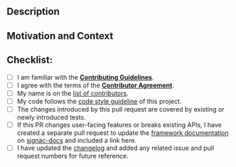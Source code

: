 <!-- Provide a general summary of your changes in the Title above -->


## Description
<!-- Describe your changes in detail. -->
<!-- If possible, please indicate if this change breaks or may break existing functionality, so we can mark it as 'breaking'. -->


## Motivation and Context
<!-- Why is this change required? What problem does it solve? -->
<!-- If it fixes an open issue, please link to the issue here. -->


## Checklist:
<!-- Please complete the checklist before the PR can be merged. Reviews can begin while the checklist is in progress. -->
<!-- If you are unsure about any of these items, do not hesitate to ask! -->
- [ ] I am familiar with the [**Contributing Guidelines**](https://github.com/glotzerlab/signac/blob/master/CONTRIBUTING.md).
- [ ] I agree with the terms of the [**Contributor Agreement**](https://github.com/glotzerlab/signac/blob/master/ContributorAgreement.md).
- [ ] My name is on the [list of contributors](https://github.com/glotzerlab/signac/blob/master/contributors.yaml).
- [ ] My code follows the [code style guideline](https://github.com/glotzerlab/signac/blob/master/CONTRIBUTING.md#code-style) of this project.
- [ ] The changes introduced by this pull request are covered by existing or newly introduced tests.
- [ ] If this PR changes user-facing features or breaks existing APIs, I have created a separate pull request to update the [framework documentation](https://docs.signac.io/) on [signac-docs](https://github.com/glotzerlab/signac-docs) and included a link here.
- [ ] I have updated the [changelog](https://github.com/glotzerlab/signac/blob/master/changelog.txt) and added any related issue and pull request numbers for future reference.
